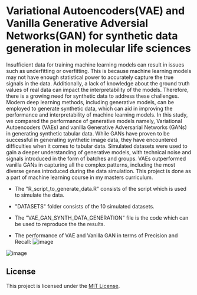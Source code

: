# Variational Autoencoders(VAE) and Vanilla Generative Adversial Networks(GAN) for synthetic data generation in molecular life sciences 

Insufficient data for training machine learning models can result in issues such as underfitting or overfitting. This is because machine learning models may not have enough statistical power to accurately capture the true signals in the data. Additionally, a lack of knowledge about the ground truth values of real data can impact the interpretability of the models. Therefore, there is a growing need for synthetic data to address these challenges. Modern deep learning methods, including generative models, can be employed to generate synthetic data, which can aid in improving the performance and interpretability of machine learning models. In this study, we compared the performance of generative models namely, Variational Autoencoders (VAEs) and vanilla Generative Adversarial Networks (GANs) in generating synthetic tabular data. While GANs have proven to be successful in generating synthetic image data, they have encountered difficulties when it comes to tabular data. Simulated datasets were used to gain a deeper understanding of generative models, with technical noise and signals introduced in the form of batches and groups. VAEs outperformed vanilla GANs in capturing all the complex patterns, including the most diverse genes introduced during the data simulation. This project is done as a part of machine learning course in my masters curriculum.

- The "R_script_to_generate_data.R" consists of the script which is used to simulate the data.

- "DATASETS" folder consists of the 10 simulated datasets.

- The "VAE_GAN_SYNTH_DATA_GENERATION" file is the code which can be used to reproduce the the results. 

- The performance of VAE and Vanilla GAN in terms of Precision and Recall:
![image](https://github.com/Sowgandh6/Generative-models-for-synthetic-data-in-molecular-life-sciences/assets/74649012/c379f321-e075-403a-9052-9b1d015ebc0c)

![image](https://github.com/Sowgandh6/Generative-models-for-synthetic-data-in-molecular-life-sciences/assets/74649012/c49bf990-64a5-4882-94d9-58a53f9de5e6)


## License

This project is licensed under the [MIT License](LICENSE).
